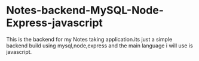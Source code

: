 # Notes-backend-MySQL-Node-Express-javascript
This is the backend for my Notes taking application.its just a simple backend build using mysql,node,express and the main language i will use is javascript.
